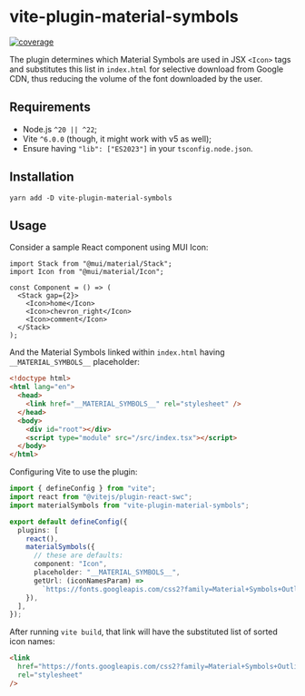 # vite-plugin-material-symbols

[![coverage](https://coveralls.io/repos/github/RobinTail/vite-plugin-material-symbols/badge.svg?branch=main&)](https://coveralls.io/github/RobinTail/vite-plugin-material-symbols?branch=main)

The plugin determines which Material Symbols are used in JSX `<Icon>` tags and substitutes this list in `index.html`
for selective download from Google CDN, thus reducing the volume of the font downloaded by the user.

## Requirements

- Node.js `^20 || ^22`;
- Vite `^6.0.0` (though, it might work with v5 as well);
- Ensure having `"lib": ["ES2023"]` in your `tsconfig.node.json`.

## Installation

```shell
yarn add -D vite-plugin-material-symbols
```

## Usage

Consider a sample React component using MUI Icon:

```tsx
import Stack from "@mui/material/Stack";
import Icon from "@mui/material/Icon";

const Component = () => (
  <Stack gap={2}>
    <Icon>home</Icon>
    <Icon>chevron_right</Icon>
    <Icon>comment</Icon>
  </Stack>
);
```

And the Material Symbols linked within `index.html` having `__MATERIAL_SYMBOLS__` placeholder:

```html
<!doctype html>
<html lang="en">
  <head>
    <link href="__MATERIAL_SYMBOLS__" rel="stylesheet" />
  </head>
  <body>
    <div id="root"></div>
    <script type="module" src="/src/index.tsx"></script>
  </body>
</html>
```

Configuring Vite to use the plugin:

```ts
import { defineConfig } from "vite";
import react from "@vitejs/plugin-react-swc";
import materialSymbols from "vite-plugin-material-symbols";

export default defineConfig({
  plugins: [
    react(),
    materialSymbols({
      // these are defaults:
      component: "Icon",
      placeholder: "__MATERIAL_SYMBOLS__",
      getUrl: (iconNamesParam) =>
        `https://fonts.googleapis.com/css2?family=Material+Symbols+Outlined:opsz,wght,FILL,GRAD@24,400,0,0&${iconNamesParam}`,
    }),
  ],
});
```

After running `vite build`, that link will have the substituted list of sorted icon names:

```html
<link
  href="https://fonts.googleapis.com/css2?family=Material+Symbols+Outlined:opsz,wght,FILL,GRAD@24,400,0,0&icon_names=chevron_right,comment,home"
  rel="stylesheet"
/>
```
